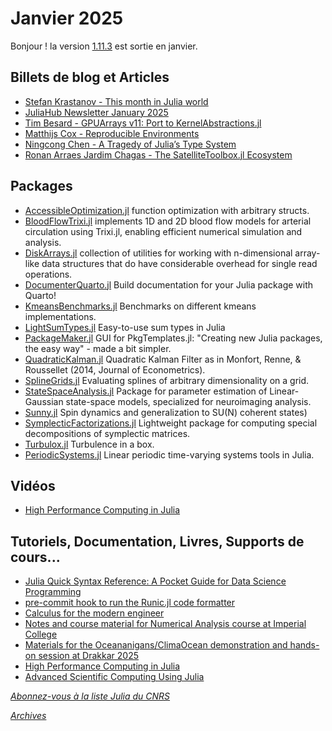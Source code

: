 # Janvier 2025 

Bonjour !  la version [1.11.3](https://github.com/JuliaLang/julia/compare/v1.11.2...v1.11.3) est sortie en janvier.


## Billets de blog et Articles

- [Stefan Krastanov - This month in Julia world](https://discourse.julialang.org/c/community/news/66)
- [JuliaHub Newsletter January 2025](https://juliahub.com/blog/newsletter-january-2025-juliacon-2025-call-for-proposal) 
- [Tim Besard - GPUArrays v11: Port to KernelAbstractions.jl](https://juliagpu.org/post/2025-01-07-gpuarrays-11/index.html)
- [Matthijs Cox - Reproducible Environments](https://scientificcoder.com/clean-code-tips-for-scientists-1-reproducible-environments)
- [Ningcong Chen - A Tragedy of Julia’s Type System](https://medium.com/@393069484/a-tragedy-of-julias-type-system-702e2346edd8)
- [Ronan Arraes Jardim Chagas - The SatelliteToolbox.jl Ecosystem](https://julialang.org/blog/2025/01/the-satellite-toolbox-ecosystem/)


## Packages

- [AccessibleOptimization.jl](https://github.com/JuliaAPlavin/AccessibleOptimization.jl) function optimization with arbitrary structs. 
- [BloodFlowTrixi.jl](https://github.com/yolhan83/BloodFlowTrixi.jl) implements 1D and 2D blood flow models for arterial circulation using Trixi.jl, enabling efficient numerical simulation and analysis.
- [DiskArrays.jl](https://github.com/JuliaIO/DiskArrays.jl) collection of utilities for working with n-dimensional array-like data structures that do have considerable overhead for single read operations. 
- [DocumenterQuarto.jl](https://github.com/cadojo/DocumenterQuarto.jl) Build documentation for your Julia package with Quarto!
- [KmeansBenchmarks.jl](https://github.com/szcf-weiya/KmeansBenchmarks.jl) Benchmarks on different kmeans implementations.
- [LightSumTypes.jl](https://github.com/JuliaDynamics/LightSumTypes.jl) Easy-to-use sum types in Julia
- [PackageMaker.jl](https://github.com/Eben60/PackageMaker.jl) GUI for PkgTemplates.jl: "Creating new Julia packages, the easy way" - made a bit simpler.
- [QuadraticKalman.jl](https://github.com/dleather/QuadraticKalman.jl) Quadratic Kalman Filter as in Monfort, Renne, & Roussellet (2014, Journal of Econometrics).
- [SplineGrids.jl](https://github.com/SouthEndMusic/SplineGrids.jl) Evaluating splines of arbitrary dimensionality on a grid.
- [StateSpaceAnalysis.jl](https://github.com/harrisonritz/StateSpaceAnalysis.jl) Package for parameter estimation of Linear-Gaussian state-space models, specialized for neuroimaging analysis.
- [Sunny.jl](https://github.com/SunnySuite/Sunny.jl) Spin dynamics and generalization to SU(N) coherent states)
- [SymplecticFactorizations.jl](https://github.com/apkille/SymplecticFactorizations.jl) Lightweight package for computing special decompositions of symplectic matrices.
- [Turbulox.jl](https://github.com/agdestein/Turbulox.jl) Turbulence in a box.
- [PeriodicSystems.jl](https://github.com/andreasvarga/PeriodicSystems.jl) Linear periodic time-varying systems tools in Julia.

## Vidéos

- [High Performance Computing in Julia](https://www.youtube.com/@mpags-highperformancecomputing)

## Tutoriels, Documentation, Livres, Supports de cours...

- [Julia Quick Syntax Reference: A Pocket Guide for Data Science Programming](https://www.fnac.com/livre-numerique/a21164345/Antonello-Lobianco-Julia-Quick-Syntax-Reference)
- [pre-commit hook to run the Runic.jl code formatter](https://github.com/fredrikekre/runic-pre-commit/tree/fe/julia)
- [Calculus for the modern engineer](https://grizzle.robotics.umich.edu/files/ROB_201_Textbook_Calculus16December2024.pdf)
- [Notes and course material for Numerical Analysis course at Imperial College](https://github.com/Imperial-MATH50003/MATH50003NumericalAnalysis)
- [Materials for the Oceananigans/ClimaOcean demonstration and hands-on session at Drakkar 2025](https://github.com/drakkar-workshop/drakkar2025-demo-oceananigans)
- [High Performance Computing in Julia](https://jamiemair.github.io/mpags-high-performance-computing/overview/)
- [Advanced Scientific Computing Using Julia](https://github.com/LIBREhub/Advanced-Scientific-Computing-Using-Julia) 

[*Abonnez-vous à la liste Julia du CNRS*](https://listes.services.cnrs.fr/wws/subscribe/julia)

[*Archives*](https://pnavaro.github.io/NouvellesJulia)
